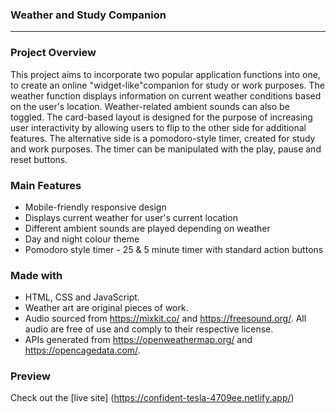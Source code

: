 ### Weather and Study Companion
--------------------------------------------------------------------------------

### Project Overview

This project aims to incorporate two popular application functions into one, to create an online "widget-like"companion for study or work purposes. The weather function displays information on current weather conditions based on the user's location. Weather-related ambient sounds can also be toggled. The card-based layout is designed for the purpose of increasing user interactivity by allowing users to flip to the other side for additional features. The alternative side is a pomodoro-style timer, created for study and work purposes. The timer can be manipulated with the play, pause and reset buttons.

### Main Features

- Mobile-friendly responsive design
- Displays current weather for user's current location
- Different ambient sounds are played depending on weather
- Day and night colour theme
- Pomodoro style timer - 25 & 5 minute timer with standard action buttons

### Made with

- HTML, CSS and JavaScript.
- Weather art are original pieces of work.
- Audio sourced from https://mixkit.co/ and https://freesound.org/. All audio are free of use and comply to their respective license.
- APIs generated from https://openweathermap.org/ and https://opencagedata.com/.

### Preview

Check out the [live site] (https://confident-tesla-4709ee.netlify.app/)